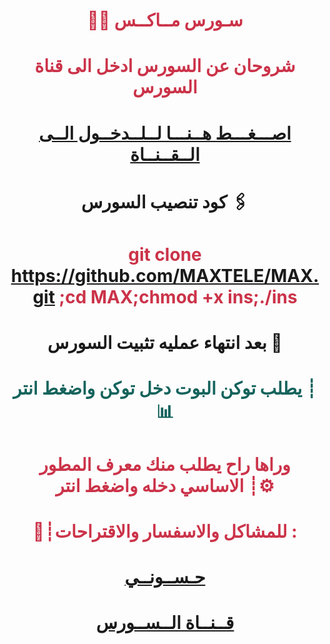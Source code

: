 # <p align="center" style="color:#cb3349" >👨‍💻 سـورس مــاكــس

# <p align="center" style="color:#cb3349" > شروحان عن السورس ادخل الى قناة السورس

# <p align="center" style="color:#cb3349" > [اصـــغـــط هــنـــا لــلــدخــول الــى الــقــنــاة](https://telegram.me/hlh_313) <br>

# <p align="center"> كود تنصيب السورس 🖇

 # <p align="center" style="color:#cb3349" > git clone https://github.com/MAXTELE/MAX.git ;cd MAX;chmod +x ins;./ins

# <p align="center"> بعد انتهاء عمليه تثبيت السورس 🚸

# <p align="center" style="color: #14635c;" >يطلب توكن البوت دخل توكن واضغط انتر ┊📊
 
# <p align="center" style="color:#cb3349" > وراها راح يطلب منك معرف المطور الاساسي دخله واضغط انتر ┊⚙️


# <p align="center" style="color:#cb3349" > 💬┊للمشاكل والاسفسار والاقتراحات :
  
# <p align="center" style="color:#cb3349" > [حـســونــي](https://telegram.me/hlh313) <br>
  
  
# <p align="center" style="color:#cb3349" > [قــنــاة الــســورس](https://telegram.me/hlh_313) <br>
